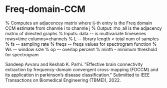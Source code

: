 # Freq-domain-CCM
% Computes an adjacencey matrix where ij-th entry is the Freq domain CCM estimate from channle i to channle j
% Output: rho_all is the adjacency matrix of directed graphs
% Inputs: data -- is multivariate timeseries rows=time columns=channels
% L -- library length < total num of samples
% fs -- sampling rate
% freqs -- freqs values for spectrogram function
% Ws -- window size
% op -- overlap percent
% minth - minimum threshold for spectrogram

Sandeep Avvaru and Keshab K. Parhi. "Effective brain connectivity extraction by frequency-domain convergent cross-mapping (FDCCM) and its
application in parkinson’s disease classification." Submitted to IEEE Transactions on Biomedical Engineering (TBME)), 2022.
